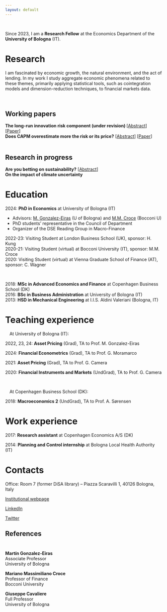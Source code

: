 ```yaml
---
layout: default
---
```


<!-- > Welcome! 
>  -->

<br>

Since 2023, I am a **Research Fellow** at the Economics Department of the **University of Bologna** (IT).

# Research

I am fascinated by economic growth, the natural environment, and the act of lending. In my work I study aggregate economic phenomena related to these themes, primarily applying statistical tools, such as cointegration models and dimension-reduction techniques, to financial markets data. 
<!-- and mechanisms -->

<br>

## Working papers

<!-- style="text-align: center; margin-block: 10px;" -->
<div class="paper_entry"> <strong>The long-run innovation risk component (under revision) </strong> [<a href="#" class="toggleLink">Abstract</a>] [<a href="https://github.com/ffabio-econ/ffabio-econ.github.io/raw/main/assets/docs/franceschini-rdlrr.pdf">Paper</a>] 
<p class="abstracttxt" style="display: none;"> This paper provides evidence that aggregate Research and Development (R&D) investment drives a persistent component in productivity growth and that this embodies a risk priced in financial markets. In a semi-endogenous growth model, this component is identified by the R&D in excess of equilibrium levels and can be approximated by the Error Correction Term in the cointegration between R&D and Total Factor Productivity. Empirically, the component results being well defined and it satisfies all key theoretical predictions: it exhibits appropriate persistency, it forecasts productivity growth, and it is associated with a cross-sectional risk premium. </p>
 </div>


<div class="paper_entry"><strong> Does CAPM overestimate more the risk or its price?</strong> [<a href="#" class="toggleLink">Abstract</a>] [<a href="https://github.com/ffabio-econ/ffabio-econ.github.io/raw/main/assets/docs/franceschini-lra.pdf">Paper</a>]
<p class="abstracttxt" style="display: none;"> CAPM is known to empirically underestimate expected returns of low-risk assets and overestimate those with high risk. This paper studies how risks omission and funding tightness jointly contribute to explaining this anomaly, with the former affecting the definition of assets’ riskiness and the latter affecting how risk is remunerated. Theoretically, the two effects are shown to counteract each other. Empirically, the spread related to binding leverage constraints is found to be significant at 2% yearly. Nonetheless, average returns of portfolios that exploit this anomaly are found to mostly reflect omitted risks, contrasting how they have been used in previous analysis. </p> 
</div>

<br>

## Research in progress 

<div class="paper_entry"><strong>Are you betting on sustainability?</strong> [<a href="#" class="toggleLink">Abstract</a>]
<p class="abstracttxt" style="display: none;"> When sustainability of assets is appreciated, its effect on discount rates does not only depend on the sustainability of the asset priced, but it is intrinsically mediated by the risk profile of the asset. This has implications for the assessment of the sustainability-related spread and for hedging shocks to sustainability concern. Specifically, (1) long-short portfolios of assets sorted on sustainability can average returns with a sign unrelated to the actual sustainability spread and, consequently, (2) the effectiveness of more sustainable assets in hedging changes to sustainability concerns depends on their ‘sustainability intensity’ and their risk <i>jointly</i>. Estimations employing the Refinitiv ESG scores for US stocks shows a weak sustainability premium, whose significance, importantly, diverges from that of average return of a plain long-short portfolio. </p> 
</div>

<div class="paper_entry"><strong>On the impact of climate uncertainty</strong></div>


# Education

2024:  **PhD in Economics** at <span class = "locit">University of Bologna</span> (IT)
* Advisors: [M. Gonzalez-Eiras](https://sites.google.com/view/mgeiras/inicio) (U of Bologna) and [M.M. Croce](https://sites.google.com/view/mmcroce/home) (Bocconi U)
* PhD students’ representative in the Council of Department
* Organizer of the DSE Reading Group in Macro-Finance

<!-- 2023-24: Research Fellowship at <span class = "locit">University of Bologna</span> (IT), supervisor: G. Cavaliere <br> -->
2022-23: Visiting Student at <span class = "locit">London Business School</span> (UK), sponsor: H. Kung <br>
2020-21: Visiting Student (virtual) at <span class = "locit">Bocconi University</span> (IT), sponsor: M.M. Croce <br>
2020: Visiting Student (virtual) at <span class = "locit">Vienna Graduate School of Finance</span> (AT), sponsor: C. Wagner <br>

<br>

2018: **MSc in Advanced Economics and Finance** at <span class = "locit">Copenhagen Business School</span> (DK) <br>
2016: **BSc in Business Administration** at <span class = "locit">University of Bologna</span> (IT) <br>
2013: **HSD in Mechanical Engineering** at <span class = "locit">I.I.S. Aldini Valeriani</span> (Bologna, IT) <br>




# Teaching experience
&emsp;At <span class = "locit">University of Bologna</span> (IT):

2022, 23, 24: **Asset Pricing** (Grad), TA to Prof. M. Gonzalez-Eiras

2024: **Financial Econometrics** (Grad), TA to Prof. G. Moramarco

2021: **Asset Pricing** (Grad), TA to Prof. G. Camera

2020: **Financial Instruments and Markets** (UndGrad), TA to Prof. G. Camera

<br>

&emsp;At <span class = "locit">Copenhagen Business School</span> (DK):

2018: **Macroeconomics 2** (UndGrad), TA to Prof. A. Sørensen

# Work experience
2017: **Research assistant** at <span class = "locit">Copenhagen Economics A/S</span> (DK) 

2014: **Planning and Control internship** at <span class = "locit">Bologna Local Health Authority</span> (IT) 


# Contacts
Office: Room 7 (former DiSA library) – Piazza Scaravilli 1, 40126 Bologna, Italy <br>

<!-- [SSRN Author page](https://papers.ssrn.com/sol3/cf_dev/AbsByAuth.cfm?per_id=2836171) <br> -->
[Institutional webpage](https://www.unibo.it/sitoweb/f.franceschini/en) <br>

[LinkedIn](https://www.linkedin.com/in/f-fabio/?locale=en_US) <br>

[Twitter](https://twitter.com/FFabio_econ) <br>


## References


<div class="three-columns" style="padding-block:10px">
    <p><strong>Martín Gonzalez-Eiras</strong><br>Associate Professor<br>University of Bologna<br></p>
    <!-- <span class="addrtxt">mge -> alum.mit.edu</span> -->
    <p><strong>Mariano Massimiliano Croce</strong><br>Professor of Finance<br>Bocconi University<br></p>
    <!-- <span class="addrtxt">mmc287 -> gmail.com</span> -->
    <p><strong>Giuseppe Cavaliere</strong><br>Full Professor<br>University of Bologna<br></p>
    <!-- <span class="addrtxt">giuseppe.cavaliere -> unibo.it</span> -->
</div>


<!-- [~~another page~~](./another-page.html). -->

<!-- | head1        | head two          | three |
|:-------------|:------------------|:------|
| ok           | good swedish fish | nice  |
| out of stock | good and plenty   | nice  |
| ok           | good `oreos`      | hmm   |
| ok           | good `zoute` drop | yumm  | -->

<!-- <img style="margin-left: auto;margin-right: auto;"  src="/assets/img/oibafox.png" alt="oibafox" /> -->




<!-- <dl>
<dt>Name</dt>
<dd>Godzilla</dd>
<dt>Born</dt>
<dd>1952</dd>
<dt>Birthplace</dt>
<dd>Japan</dd>
<dt>Color</dt>
<dd>Green</dd>
</dl> -->


<!-- ```
The final element.
``` -->
